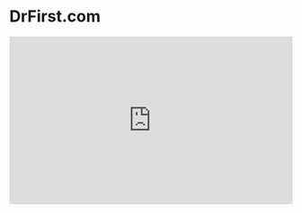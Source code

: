 # DrFirst.com

<iframe class="embed-for-gallery-drf_homepage" src="https://drfirst.com/wp-content/plugins/dzs-videogallery/bridge.php?action=view&id=10&db=" width="100%" height="300" style="overflow:hidden;" scrolling="no" frameborder="0"></iframe>
<!--stackedit_data:
eyJoaXN0b3J5IjpbLTYyOTgyNDg3OV19
-->